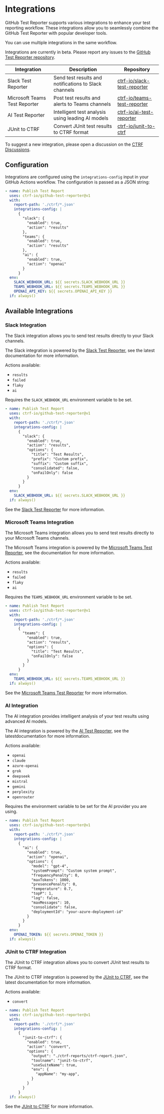 # Integrations

GitHub Test Reporter supports various integrations to enhance your test reporting workflow. These integrations allow you to seamlessly combine the GitHub Test Reporter with popular developer tools.

You can use multiple integrations in the same workflow.

Integrations are currently in beta. Please report any issues to the [GitHub Test Reporter repository](https://github.com/ctrf-io/github-test-reporter/issues).

| Integration | Description | Repository |
|------------|-------------|------------|
| Slack Test Reporter | Send test results and notifications to Slack channels | [ctrf-io/slack-test-reporter](https://github.com/ctrf-io/slack-test-reporter) |
| Microsoft Teams Test Reporter | Post test results and alerts to Teams channels | [ctrf-io/teams-test-reporter](https://github.com/ctrf-io/teams-test-reporter) |
| AI Test Reporter | Intelligent test analysis using leading AI models | [ctrf-io/ai-test-reporter](https://github.com/ctrf-io/ai-test-reporter) |
| JUnit to CTRF | Convert JUnit test results to CTRF format | [ctrf-io/junit-to-ctrf](https://github.com/ctrf-io/junit-to-ctrf) |

To suggest a new integration, please open a discussion on the [CTRF Discussions](https://github.com/ctrf-io/ctrf/discussions).

## Configuration

Integrations are configured using the `integrations-config` input in your GitHub Actions workflow. The configuration is passed as a JSON string:

```yaml
- name: Publish Test Report
  uses: ctrf-io/github-test-reporter@v1
  with:
    report-path: './ctrf/*.json'
    integrations-config: |
      {
        "slack": {
          "enabled": true,
          "action": "results"
        },
        "teams": {
          "enabled": true,
          "action": "results"
        },
        "ai": {
          "enabled": true,
          "action": "openai"
        }
      }
  env:
    SLACK_WEBHOOK_URL: ${{ secrets.SLACK_WEBHOOK_URL }}
    TEAMS_WEBHOOK_URL: ${{ secrets.TEAMS_WEBHOOK_URL }}
    OPENAI_API_KEY: ${{ secrets.OPENAI_API_KEY }}
  if: always()
```

## Available Integrations

### Slack Integration

The Slack integration allows you to send test results directly to your Slack channels.

The Slack integration is powered by the [Slack Test Reporter](https://github.com/ctrf-io/slack-test-reporter), see the latest documentation for more information.

Actions available:

- `results`
- `failed`
- `flaky`
- `ai`

Requires the `SLACK_WEBHOOK_URL` environment variable to be set.

```yaml
- name: Publish Test Report
  uses: ctrf-io/github-test-reporter@v1
  with:
    report-path: './ctrf/*.json'
    integrations-config: |
      {
        "slack": {
          "enabled": true,
          "action": "results",
          "options": {
            "title": "Test Results",
            "prefix": "Custom prefix",
            "suffix": "Custom suffix",
            "consolidated": false,
            "onFailOnly": false
          }
        }
      }
  env:
    SLACK_WEBHOOK_URL: ${{ secrets.SLACK_WEBHOOK_URL }}
  if: always()
```

See the [Slack Test Reporter](https://github.com/ctrf-io/slack-test-reporter) for more information.

### Microsoft Teams Integration

The Microsoft Teams integration allows you to send test results directly to your Microsoft Teams channels.

The Microsoft Teams integration is powered by the [Microsoft Teams Test Reporter](https://github.com/ctrf-io/teams-test-reporter), see the documentation for more information.

Actions available:

- `results`
- `failed`
- `flaky`
- `ai`

Requires the `TEAMS_WEBHOOK_URL` environment variable to be set.

```yaml
- name: Publish Test Report
  uses: ctrf-io/github-test-reporter@v1
  with:
    report-path: './ctrf/*.json'
    integrations-config: |
      {
        "teams": {
          "enabled": true,
          "action": "results",
          "options": {
            "title": "Test Results",
            "onFailOnly": false
          }
        }
      }
  env:
    TEAMS_WEBHOOK_URL: ${{ secrets.TEAMS_WEBHOOK_URL }}
  if: always()
```

See the [Microsoft Teams Test Reporter](https://github.com/ctrf-io/teams-test-reporter) for more information.

### AI Integration

The AI integration provides intelligent analysis of your test results using advanced AI models.

The AI integration is powered by the [AI Test Reporter](https://github.com/ctrf-io/ai-test-reporter), see the latestdocumentation for more information.

Actions available:

- `openai`
- `claude`
- `azure-openai`
- `grok`
- `deepseek`
- `mistral`
- `gemini`
- `perplexity`
- `openrouter`

Requires the environment variable to be set for the AI provider you are using.

```yaml
- name: Publish Test Report
  uses: ctrf-io/github-test-reporter@v1
  with:
    report-path: './ctrf/*.json'
    integrations-config: |
      {
        "ai": {
          "enabled": true,
          "action": "openai",
          "options": {
            "model": "gpt-4",
            "systemPrompt": "Custom system prompt",
            "frequencyPenalty": 0,
            "maxTokens": 1000,
            "presencePenalty": 0,
            "temperature": 0.7,
            "topP": 1,
            "log": false,
            "maxMessages": 10,
            "consolidate": false,
            "deploymentId": "your-azure-deployment-id"
          }
        }
      }
  env:
    OPENAI_TOKEN: ${{ secrets.OPENAI_TOKEN }}
  if: always()
```

### JUnit to CTRF Integration

The JUnit to CTRF integration allows you to convert JUnit test results to CTRF format.

The JUnit to CTRF integration is powered by the [JUnit to CTRF](https://github.com/ctrf-io/junit-to-ctrf), see the latest documentation for more information.

Actions available:

- `convert`

```yaml
- name: Publish Test Report
  uses: ctrf-io/github-test-reporter@v1
  with:
    report-path: './ctrf/*.json'
    integrations-config: |
      {
        "junit-to-ctrf": {
          "enabled": true,
          "action": "convert",
          "options": {
            "output": "./ctrf-reports/ctrf-report.json",
            "toolname": "junit-to-ctrf",
            "useSuiteName": true,
            "env": {
              "appName": "my-app",
            }
          }
        }
      }
  if: always()
```

See the [JUnit to CTRF](https://github.com/ctrf-io/junit-to-ctrf) for more information.


